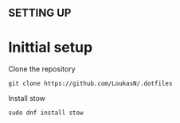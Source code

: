 ## SETTING UP

# Inittial setup
Clone the repository
````
git clone https://github.com/LoukasN/.dotfiles
````
Install stow
````
sudo dnf install stow
````
